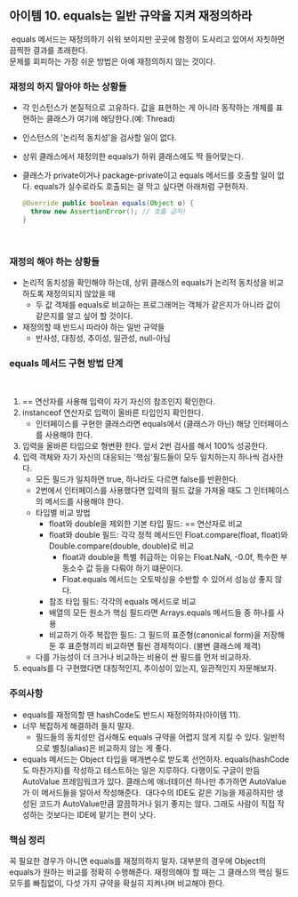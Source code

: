 ## 아이템 10. equals는 일반 규약을 지켜 재정의하라
​
equals 메서드는 재정의하기 쉬워 보이지만 곳곳에 함정이 도사리고 있어서 자칫하면 끔찍한 결과를 초래한다.  
문제를 회피하는 가장 쉬운 방법은 아예 재정의하지 않는 것이다.
​
### 재정의 하지 말아야 하는 상황들

-   각 인스턴스가 본질적으로 고유하다. 값을 표현하는 게 아니라 동작하는 개체를 표현하는 클래스가 여기에 해당한다.(예: Thread)
    
-   인스턴스의 '논리적 동치성'을 검사할 일이 없다.
    
-   상위 클래스에서 재정의한 equals가 하위 클래스에도 딱 들어맞는다.
    
-   클래스가 private이거나 package-private이고 equals 메서드를 호출할 일이 없다. equals가 실수로라도 호출되는 걸 막고 싶다면 아래처럼 구현하자.
    
    ```java
    @Override public boolean equals(Object o) {
      throw new AssertionError(); // 호출 금지!
    }
    ```
    
​
### 재정의 해야 하는 상황들
-   논리적 동치성을 확인해야 하는데, 상위 클래스의 equals가 논리적 동치성을 비교하도록 재정의되지 않았을 때
    -   두 값 객체를 equals로 비교하는 프로그래머는 객체가 같은지가 아니라 값이 같은지를 알고 싶어 할 것이다.
-   재정의할 때 반드시 따라야 하는 일반 규약들
    -   반사성, 대칭성, 추이성, 일관성, null-아님
​
### equals 메서드 구현 방법 단계
​
1.  \== 연산자를 사용해 입력이 자기 자신의 참조인지 확인한다.
2.  instanceof 연산자로 입력이 올바른 타입인지 확인한다.
    -   인터페이스를 구현한 클래스라면 equals에서 (클래스가 아닌) 해당 인터페이스를 사용해야 한다.
3.  입력을 올바른 타입으로 형변환 한다. 앞서 2번 검사를 해서 100% 성공한다.
4.  입력 객체와 자기 자신의 대응되는 '핵심'필드들이 모두 일치하는지 하나씩 검사한다.
    -   모든 필드가 일치하면 true, 하나라도 다르면 false를 반환한다.
    -   2번에서 인터페이스를 사용했다면 입력의 필드 값을 가져올 때도 그 인터페이스의 메서드를 사용해야 한다.
    -   타입별 비교 방법
        -   float와 double을 제외한 기본 타입 필드: == 연산자로 비교
        -   float와 double 필드: 각각 정적 메서드인 Float.compare(float, float)와 Double.compare(double, double)로 비교
            -   float과 double을 특별 취급하는 이유는 Float.NaN, -0.0f, 특수한 부동소수 값 등을 다뤄야 하기 떄문이다.
            -   Float.equals 메서드는 오토박싱을 수반할 수 있어서 성능상 좋지 않다.
        -   참조 타입 필드: 각각의 equals 메서드로 비교
        -   배열의 모든 원소가 핵심 필드라면 Arrays.equals 메서드들 중 하나를 사용
        -   비교하기 아주 복잡한 필드: 그 필드의 표준형(canonical form)을 저장해둔 후 표준형끼리 비교하면 훨씬 경제적이다. (불변 클래스에 제격)
    -   다를 가능성이 더 크거나 비교하는 비용이 싼 필드를 먼저 비교하자.
5.  equals를 다 구현했다면 대칭적인지, 추이성이 있는지, 일관적인지 자문해보자.
​
### 주의사항
-   equals를 재정의할 땐 hashCode도 반드시 재정의하자(아이템 11).
-   너무 복잡하게 해결하려 들지 말자.
    -   필드들의 동치성만 검사해도 equals 규약을 어렵지 않게 지킬 수 있다. 일반적으로 별칭(alias)은 비교하지 않는 게 좋다.
-   equals 메서드는 Object 타입을 매개변수로 받도록 선언하자.
​
equals(hashCode도 마찬가지)를 작성하고 테스트하는 일은 지루하다. 다행이도 구글이 만듬 AutoValue 프레임워크가 있다. 클래스에 애너테이션 하나만 추가하면 AutoValue가 이 메서드들을 알아서 작성해준다.
​
대다수의 IDE도 같은 기능을 제공하지만 생성된 코드가 AutoValue만큼 깔끔하거나 읽기 좋지는 않다. 그래도 사람이 직접 작성하는 것보다는 IDE에 맡기는 편이 낫다.
​
### 핵심 정리
꼭 필요한 경우가 아니면 equals를 재정의하지 말자. 대부분의 경우에 Object의 equals가 원하는 비교를 정확히 수행해준다. 재정의해야 할 때는 그 클래스의 핵심 필드 모두를 빠짐없이, 다섯 가지 규약을 확실히 지켜나며 비교해야 한다.
​